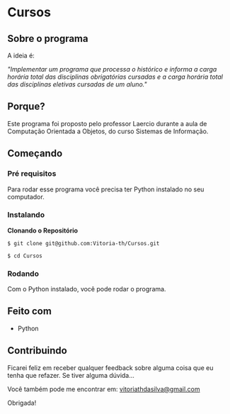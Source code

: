 # Cursos

## Sobre o programa

A ideia é:

_"Implementar um programa que processa o histórico e 
informa a carga horária total das disciplinas obrigatórias cursadas e a carga horária 
total das disciplinas eletivas cursadas de um aluno."_

## Porque?

Este programa foi proposto pelo professor Laercio durante a aula de Computação Orientada a Objetos, do curso Sistemas de Informação. 

## Começando

### Pré requisitos

Para rodar esse programa você precisa ter Python instalado no seu computador.

### Instalando

**Clonando o Repositório**

```
$ git clone git@github.com:Vitoria-th/Cursos.git

$ cd Cursos
```

### Rodando

Com o Python instalado, você pode rodar o programa.


## Feito com

- Python

## Contribuindo

Ficarei feliz em receber qualquer feedback sobre alguma coisa que eu tenha que refazer. Se tiver alguma dúvida...

Você também pode me encontrar em: vitoriathdasilva@gmail.com

Obrigada!
